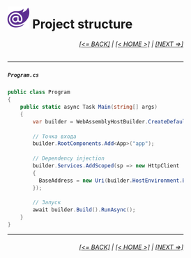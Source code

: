 <div style="width:80%; margin-left:10%;">

# <img src="./images/blazor_logo_transparent.png " width="50" /> Project structure

<div style="text-align:right;">

###### [[<= BACK]](03.1.md) | [[< HOME >]](00.1.md) | [[NEXT =>]](03.3.md)

</div>

---

##### `Program.cs`

```csharp
public class Program
{
    public static async Task Main(string[] args)
    {
        var builder = WebAssemblyHostBuilder.CreateDefault(args);

        // Точка входа
        builder.RootComponents.Add<App>("app");

        // Dependency injection
        builder.Services.AddScoped(sp => new HttpClient
        {
          BaseAddress = new Uri(builder.HostEnvironment.BaseAddress)
        });

        // Запуск
        await builder.Build().RunAsync();
    }
}
```

---

<div style="text-align:right;">

###### [[<= BACK]](03.1.md) | [[< HOME >]](00.1.md) | [[NEXT =>]](03.3.md)

</div>

</div>
